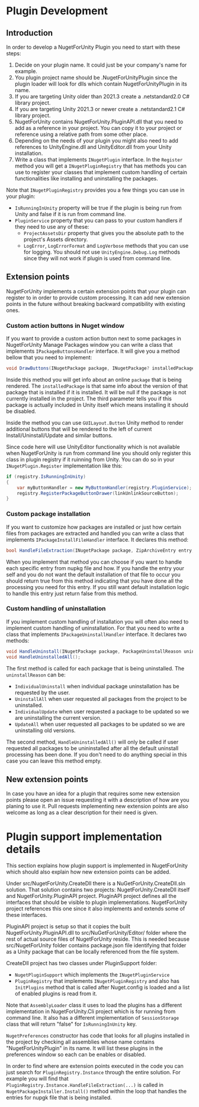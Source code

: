 # Plugin Development

## Introduction

In order to develop a NugetForUnity Plugin you need to start with these steps:

1. Decide on your plugin name. It could just be your company's name for example.
2. You plugin project name should be <PluginName>.NugetForUnityPlugin since the plugin loader will look for dlls which contain NugetForUnityPlugin in its name.
3. If you are targeting Unity older than 2021.3 create a .netstandard2.0 C# library project.
4. If you are targeting Unity 2021.3 or newer create a .netstandard2.1 C# library project.
5. NugetForUnity contains NugetForUnity.PluginAPI.dll that you need to add as a reference in your project. You can copy it to your project or reference using a relative path from some other place.
6. Depending on the needs of your plugin you might also need to add references to UnityEngine.dll and UnityEditor.dll from your Unity installation.
7. Write a class that implements `INugetPlugin` interface. In the `Register` method you will get a `INugetPluginRegistry` that has methods you can use to register your classes that implement custom handling of certain functionalities like installing and uninstalling the packages.

Note that `INugetPluginRegistry` provides you a few things you can use in your plugin:

-   `IsRunningInUnity` property will be true if the plugin is being run from Unity and false if it is run from command line.
-   `PluginService` property that you can pass to your custom handlers if they need to use any of these:
    -   `ProjectAssetsDir` property that gives you the absolute path to the project's Assets directory.
    -   `LogError`, `LogErrorFormat` and `LogVerbose` methods that you can use for logging. You should not use `UnityEngine.Debug.Log` methods since they will not work if plugin is used from command line.

## Extension points

NugetForUnity implements a certain extension points that your plugin can register to in order to provide custom processing. It can add new extension points in the future without breaking backward compatibility with existing ones.

### Custom action buttons in Nuget window

If you want to provide a custom action button next to some packages in NugetForUnity Manage Packages window you can write a class that implements `IPackageButtonsHandler` interface. It will give you a method bellow that you need to implement:

```cs
void DrawButtons(INugetPackage package, INugetPackage? installedPackage, bool existsInUnity);
```

Inside this method you will get info about an online `package` that is being rendered. The `installedPackage` is that same info about the version of that package that is installed if it is installed. It will be null if the package is not currently installed in the project. The third parameter tells you if this package is actually included in Unity itself which means installing it should be disabled.

Inside the method you can use `GUILayout.Button` Unity method to render additional buttons that will be rendered to the left of current Install/Uninstall/Update and similar buttons.

Since code here will use UnityEditor functionality which is not available when NugetForUnity is run from command line you should only register this class in plugin registry if it ruinning from Unity. You can do so in your `INugetPlugin.Register` implementation like this:

```cs
if (registry.IsRunningInUnity)
{
    var myButtonHandler = new MyButtonHandler(registry.PluginService);
    registry.RegisterPackageButtonDrawer(linkUnlinkSourceButton);
}
```

### Custom package installation

If you want to customize how packages are installed or just how certain files from packages are extracted and handled you can write a class that implements `IPackageInstallFileHandler` interface. It declares this method:

```cs
bool HandleFileExtraction(INugetPackage package, ZipArchiveEntry entry, string extractDirectory);`
```

When you implement that method you can choose if you want to handle each specific entry from nupkg file and how. If you handle the entry your self and you do not want the default installation of that file to occur you should return true from this method indicating that you have done all the processing you need for this entry. If you still want default installation logic to handle this entry just return false from this method.

### Custom handling of uninstallation

If you implement custom handling of installation you will often also need to implement custom handling of uninstallation. For that you need to write a class that implements `IPackageUninstallHandler` interface. It declares two methods:

```cs
void HandleUninstall(INugetPackage package, PackageUninstallReason uninstallReason);
void HandleUninstalledAll();
```

The first method is called for each package that is being uninstalled. The `uninstallReason` can be:

-   `IndividualUninstall` when individual package uninstallation has be requested by the user.
-   `UninstallAll` when user requested all packages from the project to be uninstalled.
-   `IndividualUpdate` when user requested a package to be updated so we are uninstalling the current version.
-   `UpdateAll` when user requested all packages to be updated so we are uninstalling old versions.

The second method, `HandleUninstalledAll()` will only be called if user requested all packages to be unininstalled after all the default uninstall processing has been done. If you don't need to do anything special in this case you can leave this method empty.

## New extension points

In case you have an idea for a plugin that requires some new extension points please open an issue requesting it with a description of how are you planing to use it. Pull requests implementing new extension points are also welcome as long as a clear description for their need is given.

# Plugin support implementation details

This section explains how plugin support is implemented in NugetForUnity which should also explain how new extension points can be added.

Under src/NugetForUnity.CreateDll there is a NuGetForUnity.CreateDll.sln solution. That solution contains two projects: NugetForUnity.CreateDll itself and NugetForUnity.PluginAPI project. PluginAPI project defines all the interfaces that should be visible to plugin implementations. NugetForUnity project references this one since it also implements and extends some of these interfaces.

PluginAPI project is setup so that it copies the built NugetForUnity.PluginAPI.dll to src/NuGetForUnity/Editor/ folder where the rest of actual source files of NugetForUnity reside. This is needed because src/NugetForUnity folder contains package.json file identifying that folder as a Unity package that can be locally referenced from the file system.

CreateDll project has two classes under PluginSupport folder:

-   `NugetPluginSupport` which implements the `INugetPluginService`
-   `PluginRegistry` that implements `INugetPluginRegistry` and also has `InitPlugins` method that is called after Nuget.config is loaded and a list of enabled plugins is read from it.

Note that `AssemblyLoader` class it uses to load the plugins has a different implementation in NugetForUnity.Cli project which is for running from command line. It also has a different implementation of `SessionStorage` class that will return "false" for `IsRunningInUnity` key.

`NugetPreferences` constructor has code that looks for all plugins installed in the project by checking all assemblies whose name contains "NugetForUnityPlugin" in its name. It will list these plugins in the preferences window so each can be enables or disabled.

In order to find where are extension points executed in the code you can just search for `PluginRegistry.Instance` through the entire solution. For example you will find that `PluginRegistry.Instance.HandleFileExtraction(...)` is called in `NugetPackageInstaller.Install()` method within the loop that handles the entries for nupgk file that is being installed.
